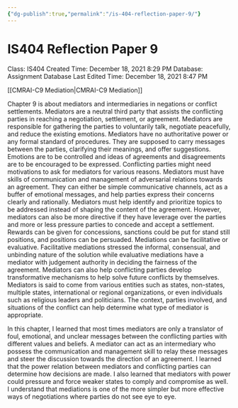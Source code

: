 ```yaml
---
{"dg-publish":true,"permalink":"/is-404-reflection-paper-9/"}
---
```


# IS404 Reflection Paper 9

Class: IS404
Created Time: December 18, 2021 8:29 PM
Database: Assignment Database
Last Edited Time: December 18, 2021 8:47 PM

[[CMRAI-C9  Mediation\|CMRAI-C9  Mediation]] 

Chapter 9 is about mediators and intermediaries in negations or conflict settlements. Mediators are a neutral third party that assists the conflicting parties in reaching a negotiation, settlement, or agreement. Mediators are responsible for gathering the parties to voluntarily talk, negotiate peacefully, and reduce the existing emotions. Mediators have no authoritative power or any formal standard of procedures. They are supposed to carry messages between the parties, clarifying their meanings, and offer suggestions. Emotions are to be controlled and ideas of agreements and disagreements are to be encouraged to be expressed. Conflicting parties might need motivations to ask for mediators for various reasons. Mediators must have skills of communication and management of adversarial relations towards an agreement. They can either be simple communicative channels, act as a buffer of emotional messages, and help parties express their concerns clearly and rationally. Mediators must help identify and prioritize topics to be addressed instead of shaping the content of the agreement. However, mediators can also be more directive if they have leverage over the parties and more or less pressure parties to concede and accept a settlement. Rewards can be given for concessions, sanctions could be put for stand still positions, and positions can be persuaded. Mediations can be facilitative or evaluative. Facilitative mediations stressed the informal, consensual, and unbinding nature of the solution while evaluative mediations have a mediator with judgement authority in deciding the fairness of the agreement. Mediators can also help conflicting parties develop transformative mechanisms to help solve future conflicts by themselves. Mediators is said to come from various entities such as states, non-states, multiple states, international or regional organizations, or even individuals such as religious leaders and politicians. The context, parties involved, and situations of the conflict can help determine what type of mediator is appropriate. 

In this chapter, I learned that most times mediators are only a translator of foul, emotional, and unclear messages between the conflicting parties with different values and beliefs. A mediator can act as an intermediary who possess the communication and management skill to relay these messages and steer the discussion towards the direction of an agreement. I learned that the power relation between mediators and conflicting parties can determine how decisions are made. I also learned that mediators with power could pressure and force weaker states to comply and compromise as well. I understand that mediations is one of the more simpler but more effective ways of negotiations where parties do not see eye to eye.